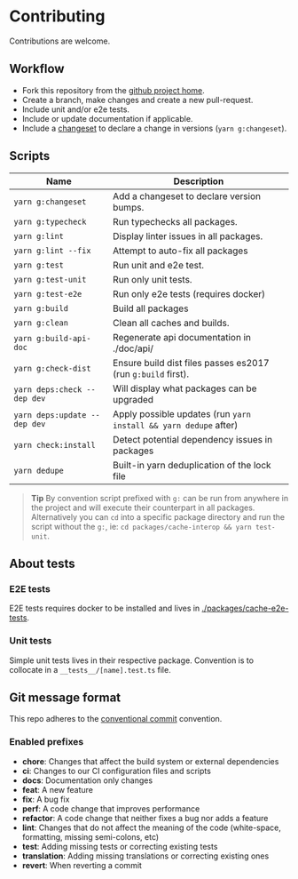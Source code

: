 # Contributing

Contributions are welcome.

## Workflow

- Fork this repository from the [github project home](https://www.github.com/soluble-io/cache-interop).
- Create a branch, make changes and create a new pull-request.
- Include unit and/or e2e tests.
- Include or update documentation if applicable.
- Include a [changeset](https://github.com/atlassian/changesets) to declare a change in versions (`yarn g:changeset`).

## Scripts

| Name                         | Description                                                        |
|------------------------------|--------------------------------------------------------------------|
| `yarn g:changeset`           | Add a changeset to declare version bumps.                          |
| `yarn g:typecheck`           | Run typechecks all packages.                                       |
| `yarn g:lint`                | Display linter issues in all packages.                             |
| `yarn g:lint --fix`          | Attempt to auto-fix all packages                                   |
| `yarn g:test`                | Run unit and e2e test.                                             |
| `yarn g:test-unit`           | Run only unit tests.                                               |
| `yarn g:test-e2e`            | Run only e2e tests (requires docker)                               |
| `yarn g:build`               | Build all packages                                                 |
| `yarn g:clean`               | Clean all caches and builds.                                       |
| `yarn g:build-api-doc`       | Regenerate api documentation in ./doc/api/                         |
| `yarn g:check-dist`          | Ensure build dist files passes es2017 (run `g:build` first).       |
| `yarn deps:check --dep dev`  | Will display what packages can be upgraded                         |
| `yarn deps:update --dep dev` | Apply possible updates (run `yarn install && yarn dedupe` after)   |
| `yarn check:install`         | Detect potential dependency issues in packages                     |
| `yarn dedupe`                | Built-in yarn deduplication of the lock file                       |

> **Tip** By convention script prefixed with `g:` can be run from anywhere in the project and will execute their
> counterpart in all packages. Alternatively you can `cd` into a specific package directory and run the script
> without the `g:`, ie: `cd packages/cache-interop && yarn test-unit`.

## About tests

### E2E tests

E2E tests requires docker to be installed and lives in [./packages/cache-e2e-tests](./packages/cache-e2e-tests/test/suites).

### Unit tests

Simple unit tests lives in their respective package. Convention is to collocate in a `__tests__/[name].test.ts` file.

## Git message format

This repo adheres to the [conventional commit](https://www.conventionalcommits.org/en/v1.0.0/) convention.

### Enabled prefixes

- **chore**: Changes that affect the build system or external dependencies
- **ci**: Changes to our CI configuration files and scripts
- **docs**: Documentation only changes
- **feat**: A new feature
- **fix**: A bug fix
- **perf**: A code change that improves performance
- **refactor**: A code change that neither fixes a bug nor adds a feature
- **lint**: Changes that do not affect the meaning of the code (white-space, formatting, missing semi-colons, etc)
- **test**: Adding missing tests or correcting existing tests
- **translation**: Adding missing translations or correcting existing ones
- **revert**: When reverting a commit

